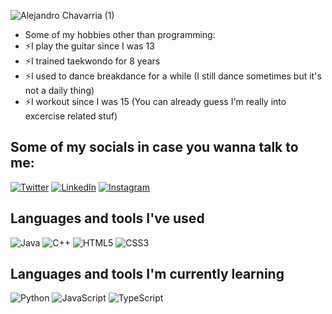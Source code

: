 ![Alejandro Chavarria (1)](https://user-images.githubusercontent.com/88063702/172511182-2143dbbd-9e40-4f06-899b-4af176ce4553.gif)

- Some of my hobbies other than programming:
- ⚡I play the guitar since I was 13
- ⚡I trained taekwondo for 8 years
- ⚡I used to dance breakdance for a while (I still dance sometimes but it's not a daily thing)
- ⚡I workout since I was 15 (You can already guess I'm really into excercise related stuf)

## Some of my socials in case you wanna talk to me:
[![Twitter](https://img.shields.io/badge/Twitter-%231DA1F2.svg?style=for-the-badge&logo=Twitter&logoColor=white)][1] [![LinkedIn](https://img.shields.io/badge/linkedin-%230077B5.svg?style=for-the-badge&logo=linkedin&logoColor=white)][2] [![Instagram](https://img.shields.io/badge/Instagram-%23E4405F.svg?style=for-the-badge&logo=Instagram&logoColor=white)][3]
<br/>
## Languages and tools I've used
![Java](https://img.shields.io/badge/java-%23ED8B00.svg?style=for-the-badge&logo=java&logoColor=white)
![C++](https://img.shields.io/badge/c++-%2300599C.svg?style=for-the-badge&logo=c%2B%2B&logoColor=white)
![HTML5](https://img.shields.io/badge/html5-%23E34F26.svg?style=for-the-badge&logo=html5&logoColor=white)
![CSS3](https://img.shields.io/badge/css3-%231572B6.svg?style=for-the-badge&logo=css3&logoColor=white)
<br/>
## Languages and tools I'm currently learning
![Python](https://img.shields.io/badge/python-3670A0?style=for-the-badge&logo=python&logoColor=ffdd54)
![JavaScript](https://img.shields.io/badge/javascript-%23323330.svg?style=for-the-badge&logo=javascript&logoColor=%23F7DF1E)
![TypeScript](https://img.shields.io/badge/typescript-%23007ACC.svg?style=for-the-badge&logo=typescript&logoColor=white)

[1]: https://twitter.com/mysthogang#gh-dark-mode-only
[2]: https://linkedin.com/in/alejandrochavarriaba#gh-dark-mode-only
[3]: https://instagram.com/Mysthogann#gh-dark-mode-only
